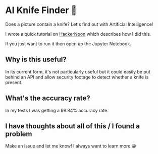 # AI Knife Finder 🔪

Does a picture contain a knife? Let's find out with Artificial Intelligence!

I wrote a quick tutorial on [HackerNoon](https://hackernoon.com/recognising-a-knife-in-an-image-with-machine-learning-c7479f80525) which describes how I did this.

If you just want to run it then open up the Jupyter Notebook.

## Why is this useful?

In its current form, it's not particularly useful but it could easily be put behind an API and allow security footage to detect whether a knife is present.

## What's the accuracy rate?

In my tests I was getting a 99.84% accuracy rate.

## I have thoughts about all of this / I found a problem

Make an issue and let me know! I always want to learn more 😀
